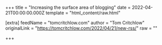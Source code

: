 
+++
title = "Increasing the surface area of blogging"
date = 2022-04-21T00:00:00.000Z
template = "html_content/raw.html"

[extra]
feedName = "tomcritchlow.com"
author = "Tom Critchlow"
originalLink = "https://tomcritchlow.com/2022/04/21/new-rss/"
raw = ""

+++

